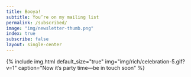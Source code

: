 ```yaml
---
title: Booya!
subtitle: You’re on my mailing list
permalink: /subscribed/
image: "img/newsletter-thumb.png"
index: true
subscribe: false
layout: single-center
---
```

{% include img.html default_size="true" img="img/rich/celebration-5.gif?v=1" caption="Now it’s party time—be in touch soon" %}


